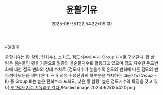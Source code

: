 ﻿---
title: "윤활기유"
date: 2025-06-25T22:54:22+09:00
lastmod: 2025-06-25T22:54:22+09:00
type: docs
sidebar:
  open: true
weight: 9
---
<div style="display:none">
  <meta property="article:published_time" content="2025-06-25T13:54:22Z" />
  <meta property="article:modified_time" content="2025-06-25T13:54:22Z" />
</div>
#윤활유

윤활기유는 황 함량, 탄화수소 포화도, 점도지수에 따라 Group I~Ⅴ로 구분된다. 황 함량은 불순물인 황을 기준으로 일종의 불순물지수로 활용되고 있으며 점도 지수란 온도변화에 대한 점도 변화의 상대 수치로 [점도지수가 높을수록 온도의 변화에 따른 점도의 변동성이 낮음을 의미]한다. 국내 정유사 생산량의 대부분을 차지하는 고급기유(Group < Ⅱ) 중 Group Ⅲ는 높은 탄화수소 포화도, 낮은 황 함량, 높은 점도지수의 특징을 갖고 있어 [초고점도지수 기유라고 한다.](4.25_윤활유의%20히든밸류(feat.%20EV용,%20액침냉각).pdf#page=8&selection=167,0,297,1&color=yellow)!Pasted image 20250625135420.png
